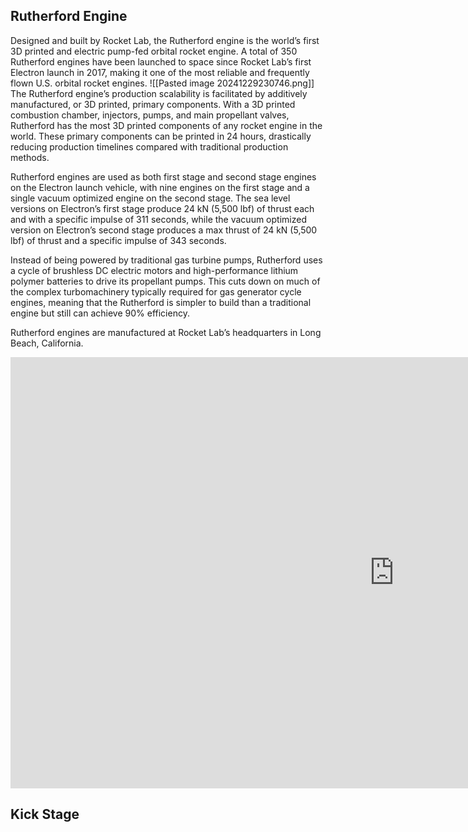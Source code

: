 
## Rutherford Engine

Designed and built by Rocket Lab, the Rutherford engine is the world’s first 3D printed and electric pump-fed orbital rocket engine. A total of 350 Rutherford engines have been launched to space since Rocket Lab’s first Electron launch in 2017, making it one of the most reliable and frequently flown U.S. orbital rocket engines.
![[Pasted image 20241229230746.png]]
The Rutherford engine’s production scalability is facilitated by additively manufactured, or 3D printed, primary components. With a 3D printed combustion chamber, injectors, pumps, and main propellant valves, Rutherford has the most 3D printed components of any rocket engine in the world. These primary components can be printed in 24 hours, drastically reducing production timelines compared with traditional production methods.

Rutherford engines are used as both first stage and second stage engines on the Electron launch vehicle, with nine engines on the first stage and a single vacuum optimized engine on the second stage. The sea level versions on Electron’s first stage produce 24 kN (5,500 lbf) of thrust each and with a specific impulse of 311 seconds, while the vacuum optimized version on Electron’s second stage produces a max thrust of 24 kN (5,500 lbf) of thrust and a specific impulse of 343 seconds.

Instead of being powered by traditional gas turbine pumps, Rutherford uses a cycle of brushless DC electric motors and high-performance lithium polymer batteries to drive its propellant pumps. This cuts down on much of the complex turbomachinery typically required for gas generator cycle engines, meaning that the Rutherford is simpler to build than a traditional engine but still can achieve 90% efficiency.

Rutherford engines are manufactured at Rocket Lab’s headquarters in Long Beach, California.

<iframe width="1227" height="690" src="https://www.youtube.com/embed/Ngvow6egisg" title="Rocket Lab’s Rutherford Engine Qualified for Flight" frameborder="0" allow="accelerometer; autoplay; clipboard-write; encrypted-media; gyroscope; picture-in-picture; web-share" referrerpolicy="strict-origin-when-cross-origin" allowfullscreen></iframe>


## Kick Stage

